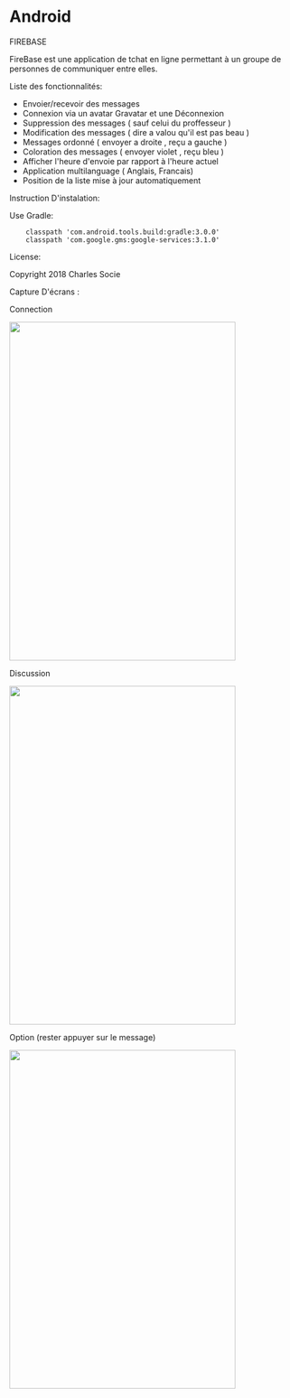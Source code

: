 # Android

FIREBASE

FireBase est une application de tchat en ligne permettant à un groupe de personnes de communiquer entre elles.

Liste des fonctionnalités:
  - Envoier/recevoir des messages
  - Connexion via un avatar Gravatar et une Déconnexion
  - Suppression des messages ( sauf celui du proffesseur )
  - Modification des messages ( dire a valou qu'il est pas beau )
  - Messages ordonné ( envoyer a droite , reçu a gauche )
  - Coloration des messages ( envoyer violet , reçu bleu )
  - Afficher l'heure d'envoie par rapport à l'heure actuel
  - Application multilanguage ( Anglais, Francais)
  - Position de la liste mise à jour automatiquement 
 
 Instruction D'instalation:
 
 Use Gradle:
 
        classpath 'com.android.tools.build:gradle:3.0.0'
        classpath 'com.google.gms:google-services:3.1.0'
 
 License:
 
 Copyright 2018 Charles Socie
 
 Capture D'écrans :
 
 Connection
 
 <img src="https://github.com/charlesocie/Android/blob/master/Ressouce/Screenshot_2018-01-26-12-19-54.png" data-canonical-src="https://github.com/charlesocie/Android/blob/master/Ressouce/Screenshot_2018-01-26-12-19-54.png" width="400" height="600" />
 
 Discussion
 
  <img src="https://github.com/charlesocie/Android/blob/master/Ressouce/Screenshot_2018-01-26-12-20-26.png" data-canonical-src="https://github.com/charlesocie/Android/blob/master/Ressouce/Screenshot_2018-01-26-12-20-26.png" width="400" height="600" />

 
 Option (rester appuyer sur le message)
 
  <img src="https://github.com/charlesocie/Android/blob/master/Ressouce/Screenshot_2018-01-26-12-20-37.png" data-canonical-src="https://github.com/charlesocie/Android/blob/master/Ressouce/Screenshot_2018-01-26-12-20-37.png" width="400" height="600" />

